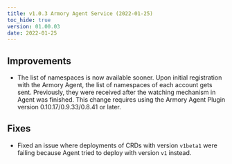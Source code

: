 ```yaml
---
title: v1.0.3 Armory Agent Service (2022-01-25)
toc_hide: true
version: 01.00.03
date: 2022-01-25
---
```


## Improvements

* The list of namespaces is now available sooner. Upon initial registration with the Armory Agent, the list of namespaces of each account gets sent. Previously, they were received after the watching mechanism in Agent was finished. This change requires using the Armory Agent Plugin version 0.10.17/0.9.33/0.8.41 or later.

## Fixes

* Fixed an issue where deployments of CRDs with version `v1beta1` were failing because Agent tried to deploy with version `v1` instead.
